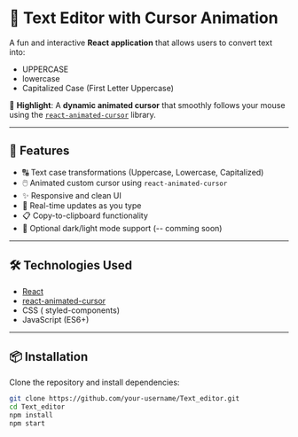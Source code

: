 # 📝 Text Editor with Cursor Animation

A fun and interactive **React application** that allows users to convert text into:
- UPPERCASE
- lowercase
- Capitalized Case (First Letter Uppercase)

🎯 **Highlight**: A **dynamic animated cursor** that smoothly follows your mouse using the [`react-animated-cursor`](https://www.npmjs.com/package/react-animated-cursor) library.

---

## 🚀 Features

- 🔠 Text case transformations (Uppercase, Lowercase, Capitalized)
- 🖱️ Animated custom cursor using `react-animated-cursor`
- ✨ Responsive and clean UI
- 🔁 Real-time updates as you type
- 📋 Copy-to-clipboard functionality 
- 🌙 Optional dark/light mode support (-- comming soon)

---

## 🛠️ Technologies Used

- [React](https://reactjs.org/)
- [react-animated-cursor](https://www.npmjs.com/package/react-animated-cursor)
- CSS ( styled-components) 
- JavaScript (ES6+)

---

## 📦 Installation

Clone the repository and install dependencies:

```bash
git clone https://github.com/your-username/Text_editor.git
cd Text_editor
npm install
npm start
